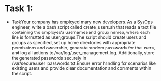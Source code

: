 # Task 1:
 * TaskYour company has employed many new developers. As a SysOps engineer, write a bash script called create_users.sh that reads a text file containing the employee’s usernames and group names, where each line is formatted as user;groups.The script should create users and groups as specified, set up home directories with appropriate permissions and ownership, generate random passwords for the users, and log all actions to /var/log/user_management.log. Additionally, store the generated passwords securely in /var/secure/user_passwords.txt.Ensure error handling for scenarios like existing users and provide clear documentation and comments within the script.
